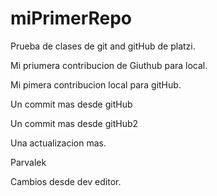 # miPrimerRepo
Prueba de clases de git and gitHub de platzi.

Mi priumera contribucion de Giuthub para local. 

Mi pimera contribucion local para gitHub.

Un commit mas desde gitHub

Un commit mas desde gitHub2

Una actualizacion mas. 

Parvalek

Cambios desde dev editor. 